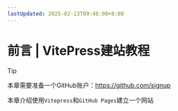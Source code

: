 ```yaml
---
lastUpdated: 2025-02-13T09:46:00+8:00
---
```


# 前言 | VitePress建站教程

> [!TIP]
> 本章需要准备一个GitHub账户：<https://github.com/signup>

本章介绍使用```Vitepress```和```GitHub Pages```建立一个网站
